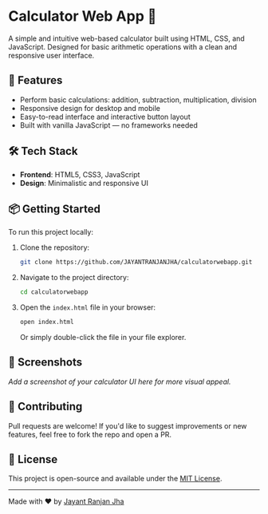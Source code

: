 
# Calculator Web App 🧮

A simple and intuitive web-based calculator built using HTML, CSS, and JavaScript. Designed for basic arithmetic operations with a clean and responsive user interface.

## 🚀 Features

- Perform basic calculations: addition, subtraction, multiplication, division
- Responsive design for desktop and mobile
- Easy-to-read interface and interactive button layout
- Built with vanilla JavaScript — no frameworks needed

## 🛠️ Tech Stack

- **Frontend**: HTML5, CSS3, JavaScript
- **Design**: Minimalistic and responsive UI

## 📦 Getting Started

To run this project locally:

1. Clone the repository:
   ```bash
   git clone https://github.com/JAYANTRANJANJHA/calculatorwebapp.git
   ```
2. Navigate to the project directory:
   ```bash
   cd calculatorwebapp
   ```
3. Open the `index.html` file in your browser:
   ```bash
   open index.html
   ```
   Or simply double-click the file in your file explorer.

## 📸 Screenshots

*Add a screenshot of your calculator UI here for more visual appeal.*

## 🤝 Contributing

Pull requests are welcome! If you'd like to suggest improvements or new features, feel free to fork the repo and open a PR.

## 📄 License

This project is open-source and available under the [MIT License](LICENSE).

---

Made with ❤️ by [Jayant Ranjan Jha](https://github.com/JAYANTRANJANJHA)


